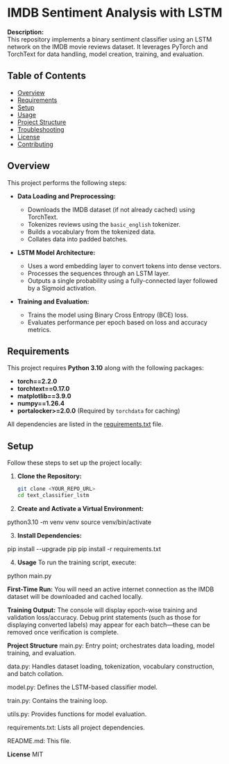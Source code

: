 # IMDB Sentiment Analysis with LSTM

**Description:**  
This repository implements a binary sentiment classifier using an LSTM network on the IMDB movie reviews dataset. It leverages PyTorch and TorchText for data handling, model creation, training, and evaluation.

## Table of Contents
- [Overview](#overview)
- [Requirements](#requirements)
- [Setup](#setup)
- [Usage](#usage)
- [Project Structure](#project-structure)
- [Troubleshooting](#troubleshooting)
- [License](#license)
- [Contributing](#contributing)

## Overview

This project performs the following steps:

- **Data Loading and Preprocessing:**  
  - Downloads the IMDB dataset (if not already cached) using TorchText.
  - Tokenizes reviews using the `basic_english` tokenizer.
  - Builds a vocabulary from the tokenized data.
  - Collates data into padded batches.

- **LSTM Model Architecture:**  
  - Uses a word embedding layer to convert tokens into dense vectors.
  - Processes the sequences through an LSTM layer.
  - Outputs a single probability using a fully-connected layer followed by a Sigmoid activation.

- **Training and Evaluation:**  
  - Trains the model using Binary Cross Entropy (BCE) loss.
  - Evaluates performance per epoch based on loss and accuracy metrics.

## Requirements

This project requires **Python 3.10** along with the following packages:

- **torch==2.2.0**
- **torchtext==0.17.0**
- **matplotlib==3.9.0**
- **numpy==1.26.4**
- **portalocker>=2.0.0** (Required by `torchdata` for caching)

All dependencies are listed in the [requirements.txt](./requirements.txt) file.

## Setup

Follow these steps to set up the project locally:


1. **Clone the Repository:**

   ```bash
   git clone <YOUR_REPO_URL>
   cd text_classifier_lstm


2. **Create and Activate a Virtual Environment:**

python3.10 -m venv venv
source venv/bin/activate

3. **Install Dependencies:**

pip install --upgrade pip
pip install -r requirements.txt


4. **Usage**
To run the training script, execute:

python main.py

  **First-Time Run:**
You will need an active internet connection as the IMDB dataset will be downloaded and cached locally.

  **Training Output:**
The console will display epoch-wise training and validation loss/accuracy. Debug print statements (such as those for displaying converted labels) may appear for each batch—these can be removed once verification is complete.


**Project Structure**
main.py:
Entry point; orchestrates data loading, model training, and evaluation.

data.py:
Handles dataset loading, tokenization, vocabulary construction, and batch collation.

model.py:
Defines the LSTM-based classifier model.

train.py:
Contains the training loop.

utils.py:
Provides functions for model evaluation.

requirements.txt:
Lists all project dependencies.

README.md:
This file.


**License**
MIT
